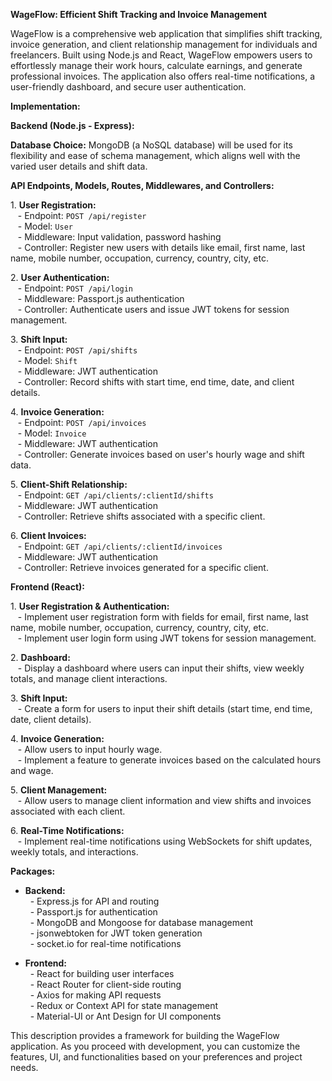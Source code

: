**WageFlow: Efficient Shift Tracking and Invoice Management**

WageFlow is a comprehensive web application that simplifies shift tracking, invoice generation, and client relationship management for individuals and freelancers. Built using Node.js and React, WageFlow empowers users to effortlessly manage their work hours, calculate earnings, and generate professional invoices. The application also offers real-time notifications, a user-friendly dashboard, and secure user authentication.

**Implementation:**

**Backend (Node.js - Express):**

**Database Choice:** MongoDB (a NoSQL database) will be used for its flexibility and ease of schema management, which aligns well with the varied user details and shift data.

**API Endpoints, Models, Routes, Middlewares, and Controllers:**

1\. **User Registration:**\
   - Endpoint: `POST /api/register`\
   - Model: `User`\
   - Middleware: Input validation, password hashing\
   - Controller: Register new users with details like email, first name, last name, mobile number, occupation, currency, country, city, etc.

2\. **User Authentication:**\
   - Endpoint: `POST /api/login`\
   - Middleware: Passport.js authentication\
   - Controller: Authenticate users and issue JWT tokens for session management.

3\. **Shift Input:**\
   - Endpoint: `POST /api/shifts`\
   - Model: `Shift`\
   - Middleware: JWT authentication\
   - Controller: Record shifts with start time, end time, date, and client details.

4\. **Invoice Generation:**\
   - Endpoint: `POST /api/invoices`\
   - Model: `Invoice`\
   - Middleware: JWT authentication\
   - Controller: Generate invoices based on user's hourly wage and shift data.

5\. **Client-Shift Relationship:**\
   - Endpoint: `GET /api/clients/:clientId/shifts`\
   - Middleware: JWT authentication\
   - Controller: Retrieve shifts associated with a specific client.

6\. **Client Invoices:**\
   - Endpoint: `GET /api/clients/:clientId/invoices`\
   - Middleware: JWT authentication\
   - Controller: Retrieve invoices generated for a specific client.

**Frontend (React):**

1\. **User Registration & Authentication:**\
   - Implement user registration form with fields for email, first name, last name, mobile number, occupation, currency, country, city, etc.\
   - Implement user login form using JWT tokens for session management.

2\. **Dashboard:**\
   - Display a dashboard where users can input their shifts, view weekly totals, and manage client interactions.

3\. **Shift Input:**\
   - Create a form for users to input their shift details (start time, end time, date, client details).

4\. **Invoice Generation:**\
   - Allow users to input hourly wage.\
   - Implement a feature to generate invoices based on the calculated hours and wage.

5\. **Client Management:**\
   - Allow users to manage client information and view shifts and invoices associated with each client.

6\. **Real-Time Notifications:**\
   - Implement real-time notifications using WebSockets for shift updates, weekly totals, and interactions.

**Packages:**

- **Backend:**\
  - Express.js for API and routing\
  - Passport.js for authentication\
  - MongoDB and Mongoose for database management\
  - jsonwebtoken for JWT token generation\
  - socket.io for real-time notifications

- **Frontend:**\
  - React for building user interfaces\
  - React Router for client-side routing\
  - Axios for making API requests\
  - Redux or Context API for state management\
  - Material-UI or Ant Design for UI components

This description provides a framework for building the WageFlow application. As you proceed with development, you can customize the features, UI, and functionalities based on your preferences and project needs.

